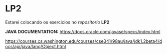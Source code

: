 # LP2

Estarei colocando os exercicios no *repositorio* **LP2**

**JAVA DOCUMENTATION:** https://docs.oracle.com/javase/specs/index.html

https://courses.cs.washington.edu/courses/cse341/98au/java/jdk1.2beta4/docs/api/java/lang/Object.html
